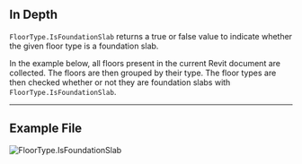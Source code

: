 ## In Depth
`FloorType.IsFoundationSlab` returns a true or false value to indicate whether the given floor type is a foundation slab.

In the example below, all floors present in the current Revit document are collected. The floors are then grouped by their type. The floor types are then checked whether or not they are foundation slabs with `FloorType.IsFoundationSlab`.
___
## Example File

![FloorType.IsFoundationSlab](./Revit.Elements.FloorType.IsFoundationSlab_img.jpg)
